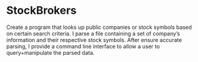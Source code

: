 # StockBrokers
Create a program that looks up public companies or stock symbols based on certain search criteria. I parse a file containing a set of company’s information and their respective stock symbols. After ensure accurate parsing, I provide a command line interface to allow a user to query+manipulate the parsed data.
